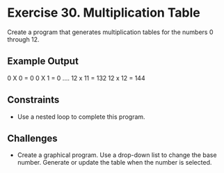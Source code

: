# Exercise 30. Multiplication Table

Create a program that generates multiplication tables for the numbers 0 through 12.

## Example Output

0 X 0 = 0
0 X 1 = 0
....
12 x 11 = 132
12 x 12 = 144

## Constraints

- Use a nested loop to complete this program.

## Challenges

- Create a graphical program. Use a drop-down list to change the base number.
  Generate or update the table when the number is selected.

